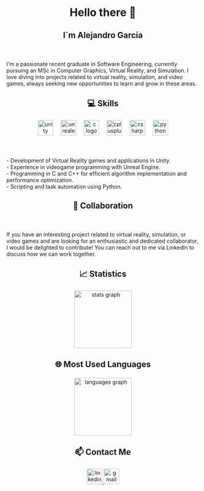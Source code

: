 <!--
**AGarciaCnr/AGarciaCnr** is a ✨ _special_ ✨ repository because its `README.md` (this file) appears on your GitHub profile.

Here are some ideas to get you started:

- 🔭 I’m currently working on ...
- 🌱 I’m currently learning ...
- 👯 I’m looking to collaborate on ...
- 🤔 I’m looking for help with ...
- 💬 Ask me about ...
- 📫 How to reach me: ...
- 😄 Pronouns: ...
- ⚡ Fun fact: ...
-->

<h1 align="center">Hello there 👋</h1>

###

<h2 align="center">I´m Alejandro García</h2>

###

<br clear="both">

<p align="left">I'm a passionate recent graduate in Software Engineering, currently pursuing an MSc in Computer Graphics, Virtual Reality, and Simulation. I love diving into projects related to virtual reality, simulation, and video games, always seeking new opportunities to learn and grow in these areas.</p>

###

<h2 align="center">💻 Skills</h2>

###

<div align="center">
  <img src="https://cdn.jsdelivr.net/gh/devicons/devicon/icons/unity/unity-original.svg" height="40" alt="unity logo"  />
  <img width="12" />
  <img src="https://cdn.jsdelivr.net/gh/devicons/devicon/icons/unrealengine/unrealengine-original.svg" height="40" alt="unrealengine logo"  />
  <img width="12" />
  <img src="https://cdn.jsdelivr.net/gh/devicons/devicon/icons/c/c-original.svg" height="40" alt="c logo"  />
  <img width="12" />
  <img src="https://cdn.jsdelivr.net/gh/devicons/devicon/icons/cplusplus/cplusplus-original.svg" height="40" alt="cplusplus logo"  />
  <img width="12" />
  <img src="https://cdn.jsdelivr.net/gh/devicons/devicon/icons/csharp/csharp-original.svg" height="40" alt="csharp logo"  />
  <img width="12" />
  <img src="https://cdn.jsdelivr.net/gh/devicons/devicon/icons/python/python-original.svg" height="40" alt="python logo"  />
</div>

###

<br clear="both">

<p align="left">- Development of Virtual Reality games and applications in Unity.<br>- Experience in videogame programming with Unreal Engine.<br>- Programming in C and C++ for efficient algorithm implementation and performance optimization.<br>- Scripting and task automation using Python.</p>

###

<h2 align="center">👥 Collaboration</h2>

###

<br clear="both">

<p align="left">If you have an interesting project related to virtual reality, simulation, or video games and are looking for an enthusiastic and dedicated collaborator, I would be delighted to contribute! You can reach out to me via LinkedIn to discuss how we can work together.</p>

###

<h2 align="center">📈 Statistics</h2>

###

<div align="center">
  <img src="https://github-readme-stats.vercel.app/api?username=AGarciaCnr&hide_title=true&hide_rank=false&show_icons=true&include_all_commits=true&count_private=true&disable_animations=false&theme=tokyonight&locale=en&hide_border=true&order=1" height="150" alt="stats graph"  />
</div>

###

<h2 align="center">🌐 Most Used Languages</h2>

###

<div align="center">
  <img src="https://github-readme-stats.vercel.app/api/top-langs?username=AGarciaCnr&locale=en&hide_title=true&layout=compact&card_width=320&langs_count=5&theme=tokyonight&hide_border=true&order=2" height="150" alt="languages graph"  />
</div>

###

<h2 align="center">📫 Contact Me</h2>

###

<div align="center">
  <a href="https://www.linkedin.com/in/alejandro-garcia-cancer/" target="_blank">
    <img src="https://img.shields.io/static/v1?message=LinkedIn&logo=linkedin&label=Alejandro García Cancer&color=0077B5&logoColor=white&labelColor=&style=for-the-badge" height="40" alt="linkedin logo"  />
  </a>
  <img src="https://img.shields.io/static/v1?message=Gmail&logo=gmail&label=agarciacnr@gmail.com&color=D14836&logoColor=white&labelColor=&style=for-the-badge" height="40" alt="gmail logo"  />
</div>

###
